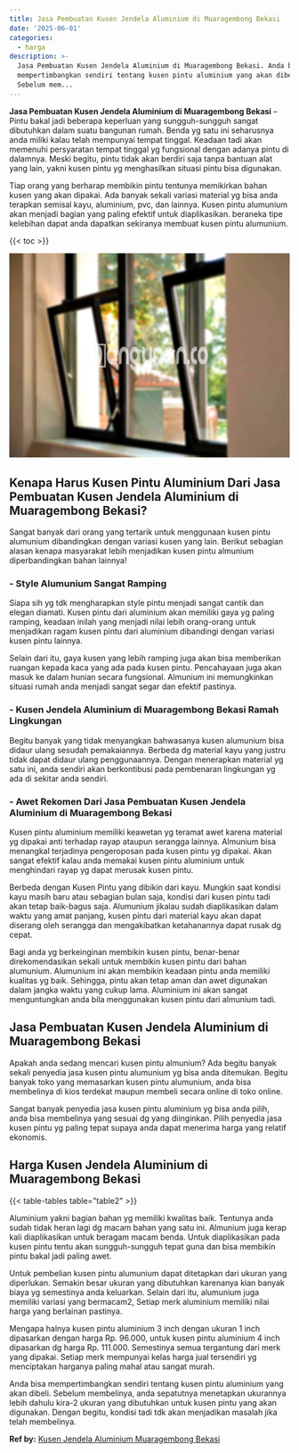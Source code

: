 ```yaml
---
title: Jasa Pembuatan Kusen Jendela Aluminium di Muaragembong Bekasi
date: '2025-06-01'
categories:
  - harga
description: >-
  Jasa Pembuatan Kusen Jendela Aluminium di Muaragembong Bekasi. Anda bisa
  mempertimbangkan sendiri tentang kusen pintu aluminium yang akan dibeli.
  Sebelum mem...
---
```


**Jasa Pembuatan Kusen Jendela Aluminium di Muaragembong Bekasi** – Pintu bakal jadi beberapa keperluan yang sungguh-sungguh sangat dibutuhkan dalam suatu bangunan rumah. Benda yg satu ini seharusnya anda miliki kalau telah mempunyai tempat tinggal. Keadaan tadi akan memenuhi persyaratan tempat tinggal yg fungsional dengan adanya pintu di dalamnya. Meski begitu, pintu tidak akan berdiri saja tanpa bantuan alat yang lain, yakni kusen pintu yg menghasilkan situasi pintu bisa digunakan.

Tiap orang yang berharap membikin pintu tentunya memikirkan bahan kusen yang akan dipakai. Ada banyak sekali variasi material yg bisa anda terapkan semisal kayu, aluminium, pvc, dan lainnya. Kusen pintu alumunium akan menjadi bagian yang paling efektif untuk diaplikasikan. beraneka tipe kelebihan dapat anda dapatkan sekiranya membuat kusen pintu alumunium.

{{< toc >}}

![Jasa Pembuatan Kusen Jendela Aluminium di Muaragembong Bekasi](/images/harga-kusen-jendela-alumunium-29.png)

## Kenapa Harus Kusen Pintu Aluminium Dari Jasa Pembuatan Kusen Jendela Aluminium di Muaragembong Bekasi?

Sangat banyak dari orang yang tertarik untuk menggunaan kusen pintu alumunium dibandingkan dengan variasi kusen yang lain. Berikut sebagian alasan kenapa masyarakat lebih menjadikan kusen pintu almunium diperbandingkan bahan lainnya!

### \- Style Alumunium Sangat Ramping

Siapa sih yg tdk mengharapkan style pintu menjadi sangat cantik dan elegan diamati. Kusen pintu dari aluminium akan memiliki gaya yg paling ramping, keadaan inilah yang menjadi nilai lebih orang-orang untuk menjadikan ragam kusen pintu dari aluminium dibandingi dengan variasi kusen pintu lainnya.

Selain dari itu, gaya kusen yang lebih ramping juga akan bisa memberikan ruangan kepada kaca yang ada pada kusen pintu. Pencahayaan juga akan masuk ke dalam hunian secara fungsional. Almunium ini memungkinkan situasi rumah anda menjadi sangat segar dan efektif pastinya.

### \- Kusen Jendela Aluminium di Muaragembong Bekasi Ramah Lingkungan

Begitu banyak yang tidak menyangkan bahwasanya kusen alumunium bisa didaur ulang sesudah pemakaiannya. Berbeda dg material kayu yang justru tidak dapat didaur ulang penggunaannya. Dengan menerapkan material yg satu ini, anda sendiri akan berkontibusi pada pembenaran lingkungan yg ada di sekitar anda sendiri.

### \- Awet Rekomen Dari Jasa Pembuatan Kusen Jendela Aluminium di Muaragembong Bekasi

Kusen pintu aluminium memiliki keawetan yg teramat awet karena material yg dipakai anti terhadap rayap ataupun serangga lainnya. Almunium bisa menangkal terjadinya pengeroposan pada kusen pintu yg dipakai. Akan sangat efektif kalau anda memakai kusen pintu aluminium untuk menghindari rayap yg dapat merusak kusen pintu.

Berbeda dengan Kusen Pintu yang dibikin dari kayu. Mungkin saat kondisi kayu masih baru atau sebagian bulan saja, kondisi dari kusen pintu tadi akan tetap baik-bagus saja. Alumunium jikalau sudah diaplikasikan dalam waktu yang amat panjang, kusen pintu dari material kayu akan dapat diserang oleh serangga dan mengakibatkan ketahanannya dapat rusak dg cepat.

Bagi anda yg berkeinginan membikin kusen pintu, benar-benar direkomendasikan sekali untuk membikin kusen pintu dari bahan alumunium. Alumunium ini akan membikin keadaan pintu anda memiliki kualitas yg baik. Sehingga, pintu akan tetap aman dan awet digunakan dalam jangka waktu yang cukup lama. Aluminium ini akan sangat menguntungkan anda bila menggunakan kusen pintu dari almunium tadi.

## Jasa Pembuatan Kusen Jendela Aluminium di Muaragembong Bekasi

Apakah anda sedang mencari kusen pintu almunium? Ada begitu banyak sekali penyedia jasa kusen pintu alumunium yg bisa anda ditemukan. Begitu banyak toko yang memasarkan kusen pintu alumunium, anda bisa membelinya di kios terdekat maupun membeli secara online di toko online.

Sangat banyak penyedia jasa kusen pintu aluminium yg bisa anda pilih, anda bisa membelinya yang sesuai dg yang diinginkan. Pilih penyedia jasa kusen pintu yg paling tepat supaya anda dapat menerima harga yang relatif ekonomis.

## Harga Kusen Jendela Aluminium di Muaragembong Bekasi

{{< table-tables table="table2" >}}

Aluminium yakni bagian bahan yg memiliki kwalitas baik. Tentunya anda sudah tidak heran lagi dg macam bahan yang satu ini. Almunium juga kerap kali diaplikasikan untuk beragam macam benda. Untuk diaplikasikan pada kusen pintu tentu akan sungguh-sungguh tepat guna dan bisa membikin pintu bakal jadi paling awet.

Untuk pembelian kusen pintu alumunium dapat ditetapkan dari ukuran yang diperlukan. Semakin besar ukuran yang dibutuhkan karenanya kian banyak biaya yg semestinya anda keluarkan. Selain dari itu, alumunium juga memiliki variasi yang bermacam2, Setiap merk aluminium memiliki nilai harga yang berlainan pastinya.

Mengapa halnya kusen pintu aluminium 3 inch dengan ukuran 1 inch dipasarkan dengan harga Rp. 96.000, untuk kusen pintu aluminium 4 inch dipasarkan dg harga Rp. 111.000. Semestinya semua tergantung dari merk yang dipakai. Setiap merk mempunyai kelas harga jual tersendiri yg menciptakan harganya paling mahal atau sangat murah.

Anda bisa mempertimbangkan sendiri tentang kusen pintu aluminium yang akan dibeli. Sebelum membelinya, anda sepatutnya menetapkan ukurannya lebih dahulu kira-2 ukuran yang dibutuhkan untuk kusen pintu yang akan digunakan. Dengan begitu, kondisi tadi tdk akan menjadikan masalah jika telah membelinya.

**Ref by:** [Kusen Jendela Aluminium Muaragembong Bekasi](https://id.wikipedia.org/wiki/Kusen)

